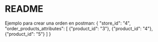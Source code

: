 # README

Ejemplo para crear una orden en postman:
{ 
    "store_id": "4",
    "order_products_attributes": [
        {"product_id": "3"},
         {"product_id": "4"},
          {"product_id": "5"}
        ]
}
